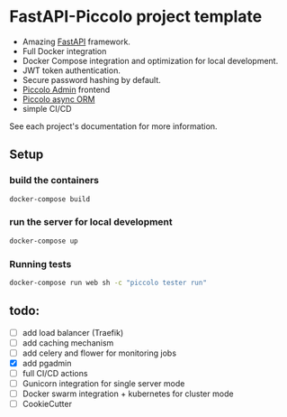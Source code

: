 # FastAPI-Piccolo project template
- Amazing [FastAPI](https://github.com/tiangolo/fastapi) framework.
- Full Docker integration 
- Docker Compose integration and optimization for local development.
- JWT token authentication.
- Secure password hashing by default.
- [Piccolo Admin](https://github.com/piccolo-orm/piccolo_admin) frontend 
- [Piccolo async ORM](https://github.com/piccolo-orm/piccolo)
- simple CI/CD


See each project's documentation for more information.


## Setup

### build the containers

```bash
docker-compose build
```
### run the server for local development

```bash
docker-compose up
```


### Running tests

```bash
docker-compose run web sh -c "piccolo tester run"
```


## todo:
  - [ ] add load balancer (Traefik)
  - [ ] add caching mechanism
  - [ ] add celery and flower for monitoring jobs
  - [X] add pgadmin
  - [ ] full CI/CD actions
  - [ ] Gunicorn integration for single server mode
  - [ ] Docker swarm integration + kubernetes for cluster mode
  - [ ] CookieCutter
